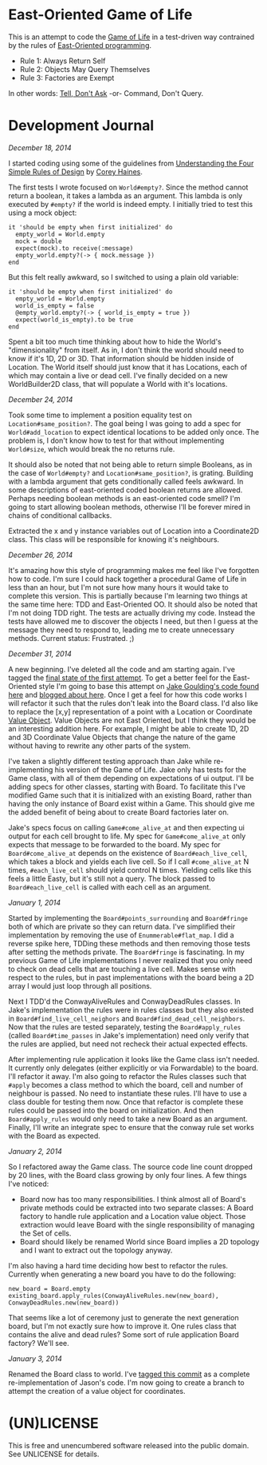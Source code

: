 # East-Oriented Game of Life

This is an attempt to code the [Game of Life](https://en.wikipedia.org/wiki/Conway%27s_Game_of_Life) in a test-driven way contrained by the rules of [East-Oriented programming](http://www.confreaks.com/videos/4825-RubyConf2014-eastward-ho-a-clear-path-through-ruby-with-oo).

* Rule 1: Always Return Self
* Rule 2: Objects May Query Themselves
* Rule 3: Factories are Exempt

In other words: [Tell, Don't Ask](http://c2.com/cgi/wiki?TellDontAsk) -or- Command, Don't Query.

# Development Journal

*December 18, 2014*

I started coding using some of the guidelines from [Understanding the Four Simple Rules of Design](https://leanpub.com/4rulesofsimpledesign) by [Corey Haines](https://twitter.com/coreyhaines).

The first tests I wrote focused on `World#empty?`. Since the method cannot return a boolean, it takes a lambda as an argument. This lambda is only executed by `#empty?` if the world is indeed empty. I initially tried to test this using a mock object:

    it 'should be empty when first initialized' do
      empty_world = World.empty
      mock = double
      expect(mock).to receive(:message)
      empty_world.empty?(-> { mock.message })
    end

But this felt really awkward, so I switched to using a plain old variable:

    it 'should be empty when first initialized' do
      empty_world = World.empty
      world_is_empty = false
      @empty_world.empty?(-> { world_is_empty = true })
      expect(world_is_empty).to be true
    end
    
Spent a bit too much time thinking about how to hide the World's "dimensionality" from itself. As in, I don't think the world should need to know if it's 1D, 2D or 3D. That information should be hidden inside of Location. The World itself should just know that it has Locations, each of which may contain a live or dead cell. I've finally decided on a new WorldBuilder2D class, that will populate a World with it's locations.

*December 24, 2014*

Took some time to implement a position equality test on `Location#same_position?`. The goal being I was going to add a spec for `World#add_location` to expect identical locations to be added only once. The problem is, I don't know how to test for that without implementing `World#size`, which would break the no returns rule. 

It should also be noted that not being able to return simple Booleans, as in the case of `World#empty?` and `Location#same_position?`, is grating. Building with a lambda argument that gets conditionally called feels awkward. In some descriptions of east-oriented coded boolean returns are allowed. Perhaps needing boolean methods is an east-oriented code smell? I'm going to start allowing boolean methods, otherwise I'll be forever mired in chains of conditional callbacks.

Extracted the x and y instance variables out of Location into a Coordinate2D class. This class will be responsible for knowing it's neighbours.

*December 26, 2014*

It's amazing how this style of programming makes me feel like I've forgotten how to code. I'm sure I could hack together a procedural Game of Life in less than an hour, but I'm not sure how many hours it would take to complete this version. This is partially because I'm learning two things at the same time here: TDD and East-Oriented OO. It should also be noted that I'm not doing TDD right. The tests are actually driving my code. Instead the tests have allowed me to discover the objects I need, but then I guess at the message they need to respond to, leading me to create unnecessary methods. Current status: Frustrated. ;)

*December 31, 2014*

A new beginning. I've deleted all the code and am starting again. I've tagged the [final state of the first attempt](https://github.com/stungeye/East-Oriented-Game-of-Life/tree/before_restart). To get a better feel for the East-Oriented style I'm going to base this attempt on [Jake Goulding's code found here](https://github.com/shepmaster/gdcr-no-return-values) and [blogged about here](http://jakegoulding.com/blog/2012/12/13/conways-game-of-life-without-return-values/). Once I get a feel for how this code works I will refactor it such that the rules don't leak into the Board class. I'd also like to replace the [x,y] representation of a point with a Location or Coordinate [Value Object](http://martinfowler.com/bliki/ValueObject.html). Value Objects are not East Oriented, but I think they would be an interesting addition here. For example, I might be able to create 1D, 2D and 3D Coordinate Value Objects that change the nature of the game without having to rewrite any other parts of the system.

I've taken a slightly different testing approach than Jake while re-implementing his version of the Game of Life. Jake only has tests for the Game class, with all of them depending on expectations of ui output. I'll be adding specs for other classes, starting with Board. To facilitate this I've modified Game such that it is initialized with an existing Board, rather than having the only instance of Board exist within a Game. This should give me the added benefit of being about to create Board factories later on.

Jake's specs focus on calling `Game#come_alive_at` and then expecting ui output for each cell brought to life. My spec for `Game#come_alive_at` only expects that message to be forwarded to the board. My spec for `Board#come_alive_at` depends on the existence of `Board#each_live_cell`, which takes a block and yields each live cell. So if I call `#come_alive_at` N times, `#each_live_cell` should yield control N times. Yielding cells like this feels a little Easty, but it's still not a query. The block passed to `Board#each_live_cell` is called with each cell as an argument.

*January 1, 2014*

Started by implementing the `Board#points_surrounding` and `Board#fringe` both of which are private so they can return data. I've simplified their implementation by removing the use of `Enummerable#flat_map`. I did a reverse spike here, TDDing these methods and then removing those tests after setting the methods private. The `Board#fringe` is fascinating. In my previous Game of Life implementations I never realized that you only need to check on dead cells that are touching a live cell. Makes sense with respect to the rules, but in past implementations with the board being a 2D array I would just loop through all positions.

Next I TDD'd the ConwayAliveRules and ConwayDeadRules classes. In Jake's implementation the rules were in rules classes but they also existed in `Board#find_live_cell_neighors` and `Board#find_dead_cell_neighbors`. Now that the rules are tested separately, testing the `Board#apply_rules` (called `Board#time_passes` in Jake's implementation) need only verify that the rules are applied, but need not recheck their actual expected effects.

After implementing rule application it looks like the Game class isn't needed. It currently only delegates (either explicitly or via Forwardable) to the board. I'll refactor it away. I'm also going to refactor the Rules classes such that `#apply` becomes a class method to which the board, cell and number of neighbour is passed. No need to instantiate these rules. I'll have to use a class double for testing them now. Once that refactor is complete these rules could be passed into the board on initialization. And then `Board#apply_rules` would only need to take a new Board as an argument. Finally, I'll write an integrate spec to ensure that the conway rule set works with the Board as expected.

*January 2, 2014*

So I refactored away the Game class. The source code line count dropped by 20 lines, with the Board class growing by only four lines. A few things I've noticed:

* Board now has too many responsibilities. I think almost all of Board's private methods could be extracted into two separate classes: A Board factory to handle rule application and a Location value object. Those extraction would leave Board with the single responsibility of managing the Set of cells.
* Board should likely be renamed World since Board implies a 2D topology and I want to extract out the topology anyway.

I'm also having a hard time deciding how best to refactor the rules. Currently when generating a new board you have to do the following:

    new_board = Board.empty
    existing_board.apply_rules(ConwayAliveRules.new(new_board), ConwayDeadRules.new(new_board))

That seems like a lot of ceremony just to generate the next generation board, but I'm not exactly sure how to improve it. One rules class that contains the alive and dead rules? Some sort of rule application Board factory? We'll see. 

*January 3, 2014*

Renamed the Board class to world. I've [tagged this commit](https://github.com/stungeye/East-Oriented-Game-of-Life/tree/reimplementation_complete) as a complete re-implementation of Jason's code. I'm now going to create a branch to attempt the creation of a value object for coordinates.

# (UN)LICENSE

This is free and unencumbered software released into the public domain. See UNLICENSE for details.
